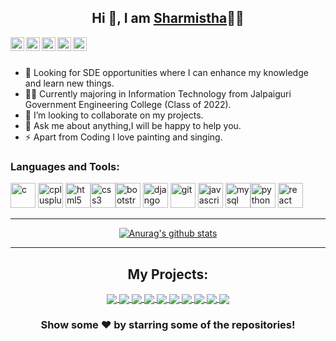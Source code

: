 <h2 align="center"> Hi 👋, I am <a href="https://sharmi-1999.github.io/Portfolio/">Sharmistha</a>👨‍💻</h2> 

<a href="https://www.linkedin.com/in/sharmistha-mandal-636744194/">
  <img align="left" alt="Sharmistha's LinkdeIN" width="22px" src="https://cdn.jsdelivr.net/npm/simple-icons@v3/icons/linkedin.svg" />
</a>
<a href="https://www.instagram.com/sharmistha.___/">
  <img align="left" alt="Sharmistha's Instagram" width="22px" src="https://cdn.jsdelivr.net/npm/simple-icons@v3/icons/instagram.svg" />
</a>
<a href="https://twitter.com/SharmisthaMan19">
  <img align="left" alt="Sharmistha Mandal | Twitter" width="22px" src="https://cdn.jsdelivr.net/npm/simple-icons@v3/icons/twitter.svg" />
</a>
<a href="https://leetcode.com/user3534g/">
  <img align="left" alt="Sharmistha's Leetcode" width="22px" src="https://cdn.jsdelivr.net/npm/simple-icons@v3/icons/leetcode.svg" />
</a>
<a href="https://www.hackerrank.com/sharmistha_m99">
  <img align="left" alt="Sharmistha's hackerrank" width="22px" src="https://cdn.jsdelivr.net/npm/simple-icons@v3/icons/hackerrank.svg" />
</a>

<!--
**Sharmi-1999/Sharmi-1999** is a ✨ _special_ ✨ repository because its `README.md` (this file) appears on your GitHub profile.-->


<br />
<br />

- 🎯 Looking for SDE opportunities where I can enhance my knowledge and learn new things.
- 👨‍🎓 Currently majoring in Information Technology from Jalpaiguri Government Engineering College (Class of 2022).
- 👯 I’m looking to collaborate on my projects.
- 💬 Ask me about anything,I will be happy to help you. 
- ⚡ Apart from Coding I love painting and singing.


<!--- 😄 Pronouns: ...

-->
### Languages and Tools:
<p align="left"> <img src="https://devicons.github.io/devicon/devicon.git/icons/c/c-original.svg" alt="c" width="40" height="40"/> <img src="https://devicons.github.io/devicon/devicon.git/icons/cplusplus/cplusplus-original.svg" alt="cplusplus" width="40" height="40"/> <img src="https://devicons.github.io/devicon/devicon.git/icons/html5/html5-original-wordmark.svg" alt="html5" width="40" height="40"/><img src="https://devicons.github.io/devicon/devicon.git/icons/css3/css3-original-wordmark.svg" alt="css3" width="40" height="40"/><img src="https://devicons.github.io/devicon/devicon.git/icons/bootstrap/bootstrap-plain.svg" alt="bootstrap" width="40" height="40"/> <img src="https://devicons.github.io/devicon/devicon.git/icons/django/django-original.svg" alt="django" width="40" height="40"/> <img src="https://www.vectorlogo.zone/logos/git-scm/git-scm-icon.svg" alt="git" width="40" height="40"/>  <img src="https://devicons.github.io/devicon/devicon.git/icons/javascript/javascript-original.svg" alt="javascript" width="40" height="40"/> <img src="https://devicons.github.io/devicon/devicon.git/icons/mysql/mysql-original-wordmark.svg" alt="mysql" width="40" height="40"/><img src="https://devicons.github.io/devicon/devicon.git/icons/python/python-original.svg" alt="python" width="40" height="40"/> <img src="https://devicons.github.io/devicon/devicon.git/icons/react/react-original-wordmark.svg" alt="react" width="40" height="40"/></p>

<hr />

<div align="center">
<a href="https://github.com/anuraghazra/github-readme-stats">
  <img align="center" src="https://github-readme-stats.anuraghazra1.vercel.app/api?username=Sharmi-1999&show_icons=true&include_all_commits=true&theme=radical" alt="Anurag's github stats" />
</a>
  </div>

<hr />
<h2 align="center">My Projects:</h2>
<center>
<a href="https://github.com/Sharmi-1999/Portfolio">
  <img align="center" src="https://github-readme-stats.vercel.app/api/pin/?username=Sharmi-1999&repo=Portfolio&theme=ayu-mirage&layout=compact" />
</a>
<a href="https://github.com/Sharmi-1999/mayo-momo">
  <img align="center" src="https://github-readme-stats.vercel.app/api/pin/?username=Sharmi-1999&repo=mayo-momo&theme=ayu-mirage&layout=compact" />
</a>
<a href="https://github.com/chiraag-kakar/My-Django-Blog">
  <img align="center" src="https://github-readme-stats.vercel.app/api/pin/?username=chiraag-kakar&repo=My-Django-Blog&theme=nord&layout=compact" />
</a>
<a href="https://github.com/chiraag-kakar/RailsBlog">
  <img align="center" src="https://github-readme-stats.vercel.app/api/pin/?username=chiraag-kakar&repo=RailsBlog&theme=nord&layout=compact" />
</a>
<a href="https://github.com/chiraag-kakar/Netclone">
  <img align="center" src="https://github-readme-stats.vercel.app/api/pin/?username=chiraag-kakar&repo=Netclone&theme=dracula&layout=compact" />
</a>
<a href="https://github.com/chiraag-kakar/contactme">
  <img align="center" src="https://github-readme-stats.vercel.app/api/pin/?username=chiraag-kakar&repo=contactme&theme=dracula&layout=compact" />
</a>
<a href="https://github.com/chiraag-kakar/PyAutomation">
  <img align="center" src="https://github-readme-stats.vercel.app/api/pin/?username=chiraag-kakar&repo=PyAutomation&theme=yeblu&layout=compact" />
</a>
<a href="https://github.com/chiraag-kakar/theflaskestate">
  <img align="center" src="https://github-readme-stats.vercel.app/api/pin/?username=chiraag-kakar&repo=theflaskestate&theme=yeblu&layout=compact" />
</a>
<a href="https://github.com/chiraag-kakar/predict">
  <img align="center" src="https://github-readme-stats.vercel.app/api/pin/?username=chiraag-kakar&repo=predict&theme=omni&layout=compact" />
</a>
<a href="https://github.com/chiraag-kakar/music">
  <img align="center" src="https://github-readme-stats.vercel.app/api/pin/?username=chiraag-kakar&repo=music&theme=omni&layout=compact" />
</a>
</center>

<div align="center">

### Show some ❤️ by starring some of the repositories!

</div>


